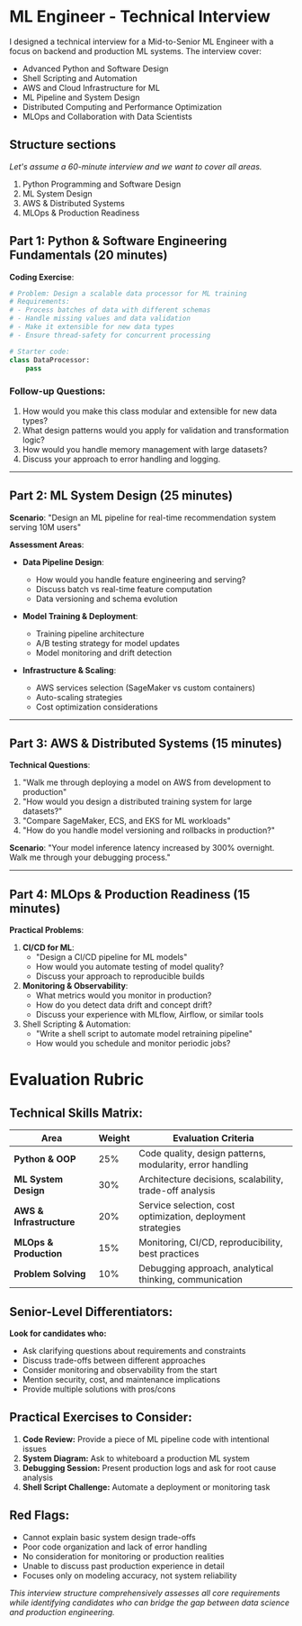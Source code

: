 # ML Engineer - Technical Interview
I designed a technical interview for a Mid-to-Senior ML Engineer with a focus on backend and production ML systems. 
The interview cover:

- Advanced Python and Software Design
- Shell Scripting and Automation
- AWS and Cloud Infrastructure for ML
- ML Pipeline and System Design
- Distributed Computing and Performance Optimization
- MLOps and Collaboration with Data Scientists

## Structure sections

_Let's assume a 60-minute interview and we want to cover all areas._

1. Python Programming and Software Design
2. ML System Design
3. AWS & Distributed Systems
4. MLOps & Production Readiness

## Part 1: Python & Software Engineering Fundamentals (20 minutes)
**Coding Exercise**:
```Python
# Problem: Design a scalable data processor for ML training
# Requirements:
# - Process batches of data with different schemas
# - Handle missing values and data validation
# - Make it extensible for new data types
# - Ensure thread-safety for concurrent processing

# Starter code:
class DataProcessor:
    pass
```
### Follow-up Questions:

1. How would you make this class modular and extensible for new data types? 
2. What design patterns would you apply for validation and transformation logic? 
3. How would you handle memory management with large datasets? 
4. Discuss your approach to error handling and logging.

---
## Part 2: ML System Design (25 minutes)
**Scenario**: "Design an ML pipeline for real-time recommendation system serving 10M users"

**Assessment Areas**:

- **Data Pipeline Design**:
  - How would you handle feature engineering and serving? 
  - Discuss batch vs real-time feature computation 
  - Data versioning and schema evolution

- **Model Training & Deployment**:
  - Training pipeline architecture 
  - A/B testing strategy for model updates 
  - Model monitoring and drift detection

- **Infrastructure & Scaling**:
  - AWS services selection (SageMaker vs custom containers)
  - Auto-scaling strategies 
  - Cost optimization considerations

---
## Part 3: AWS & Distributed Systems (15 minutes)
**Technical Questions**:

1. "Walk me through deploying a model on AWS from development to production"
2. "How would you design a distributed training system for large datasets?"
3. "Compare SageMaker, ECS, and EKS for ML workloads"
4. "How do you handle model versioning and rollbacks in production?"

**Scenario**: "Your model inference latency increased by 300% overnight. Walk me through your debugging process."

---
## Part 4: MLOps & Production Readiness (15 minutes)
**Practical Problems**:

1. **CI/CD for ML**:
   - "Design a CI/CD pipeline for ML models"
   - How would you automate testing of model quality? 
   - Discuss your approach to reproducible builds 
2. **Monitoring & Observability**:
   - What metrics would you monitor in production? 
   - How do you detect data drift and concept drift? 
   - Discuss your experience with MLflow, Airflow, or similar tools
3. Shell Scripting & Automation:
   - "Write a shell script to automate model retraining pipeline"
   - How would you schedule and monitor periodic jobs?

# **Evaluation Rubric**

## **Technical Skills Matrix:**

| **Area** | **Weight** | **Evaluation Criteria** |
|----------|------------|-------------------------|
| **Python & OOP** | 25% | Code quality, design patterns, modularity, error handling |
| **ML System Design** | 30% | Architecture decisions, scalability, trade-off analysis |
| **AWS & Infrastructure** | 20% | Service selection, cost optimization, deployment strategies |
| **MLOps & Production** | 15% | Monitoring, CI/CD, reproducibility, best practices |
| **Problem Solving** | 10% | Debugging approach, analytical thinking, communication |

## **Senior-Level Differentiators:**
**Look for candidates who:**
- Ask clarifying questions about requirements and constraints
- Discuss trade-offs between different approaches
- Consider monitoring and observability from the start
- Mention security, cost, and maintenance implications
- Provide multiple solutions with pros/cons

## **Practical Exercises to Consider:**

1. **Code Review:** Provide a piece of ML pipeline code with intentional issues
2. **System Diagram:** Ask to whiteboard a production ML system
3. **Debugging Session:** Present production logs and ask for root cause analysis
4. **Shell Script Challenge:** Automate a deployment or monitoring task

## **Red Flags:**
- Cannot explain basic system design trade-offs
- Poor code organization and lack of error handling
- No consideration for monitoring or production realities
- Unable to discuss past production experience in detail
- Focuses only on modeling accuracy, not system reliability

_This interview structure comprehensively assesses all core requirements while identifying candidates who can bridge the gap between data science and production engineering._
